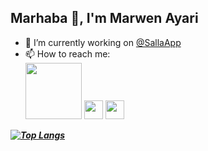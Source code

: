 ## Marhaba 👋, I'm Marwen Ayari

- 🔭 I’m currently working on [@SallaApp](https://github.com/SallaApp)
- 📫 How to reach me: </br>
[ <img src="https://ssl.gstatic.com/ui/v1/icons/mail/rfr/logo_gmail_lockup_default_2x_r5.png" width="90px;"/>](mailto:[marwenayarimail@gmail.com](mailto:marwenayarimail@gmail.com)) [ <img src="https://camo.githubusercontent.com/d08733f833f1456d0bb577c9455d3849f50a607b7b2a168b1e2db3192380305d/68747470733a2f2f63646e2e6a7364656c6976722e6e65742f6e706d2f73696d706c652d69636f6e7340332e302e312f69636f6e732f747769747465722e737667" width="30px;"/>](https://twitter.com/m4rwen) [ <img src="https://raw.githubusercontent.com/yushi1007/yushi1007/main/images/linkedin.svg" width="30px;"/>](https://www.linkedin.com/in/marwenayari)

<!--
**_[![Marwen’s github stats](https://github-readme-stats.vercel.app/api?username=marwenayari)](https://github.com/marwenayari)_**
-->
**_[![Top Langs](https://github-readme-stats.vercel.app/api/top-langs/?username=marwenayari&layout=compact)](https://github.com/marwenayari)_**

<!--
**marwenayari/marwenayari** is a ✨ _special_ ✨ repository because its `README.md` (this file) appears on your GitHub profile.

Here are some ideas to get you started:

- 🔭 I’m currently working on ...
- 🌱 I’m currently learning ...
- 👯 I’m looking to collaborate on ...
- 🤔 I’m looking for help with ...
- 💬 Ask me about ...
- 📫 How to reach me: ...
- 😄 Pronouns: ...
- ⚡ Fun fact: ...
-->
